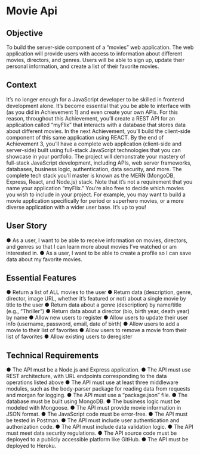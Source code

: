 # Movie Api

## Objective

To build the server-side component of a “movies” web application. The web application will provide users with access to information about different movies, directors, and genres. Users will be able to sign up, update their personal information, and create a list of their favorite movies.

## Context

It’s no longer enough for a JavaScript developer to be skilled in frontend development alone. It’s become essential that you be able to interface with (as you did in Achievement 1) and even create your own APIs. For this reason, throughout this Achievement, you’ll create a REST API for an application called “myFlix” that interacts with a database that stores data about different movies.
In the next Achievement, you’ll build the client-side component of this same application using REACT. By the end of Achievement 3, you’ll have a complete web application (client-side and server-side) built using full-stack JavaScript technologies that you can showcase in your portfolio. The project will demonstrate your mastery of full-stack JavaScript development, including APIs, web server frameworks, databases, business logic, authentication, data security, and more. The complete tech stack you’ll master is known as the MERN (MongoDB, Express, React, and Node.js) stack.
Note that it’s not a requirement that you name your application “myFlix.” You’re also free to decide which movies you wish to include in your project. For example, you may want to build a movie application specifically for period or superhero movies, or a more diverse application with a wider user base. It’s up to you!
 
## User Story
 
 ● As a user, I want to be able to receive information on movies, directors, and genres so that I can learn more about movies I’ve watched or am interested in.
 ● As a user, I want to be able to create a profile so I can save data about my favorite movies.
 
## Essential Features

 ● Return a list of ALL movies to the user
 ● Return data (description, genre, director, image URL, whether it’s featured or not) about a
 single movie by title to the user
 ● Return data about a genre (description) by name/title (e.g., “Thriller”)
 ● Return data about a director (bio, birth year, death year) by name
 ● Allow new users to register
 ● Allow users to update their user info (username, password, email, date of birth)
 ● Allow users to add a movie to their list of favorites
 ● Allow users to remove a movie from their list of favorites
 ● Allow existing users to deregister
  
## Technical Requirements
 
 ● The API must be a Node.js and Express application.
 ● The API must use REST architecture, with URL endpoints corresponding to the data
 operations listed above
 ● The API must use at least three middleware modules, such as the body-parser package for
 reading data from requests and morgan for logging.
 ● The API must use a “package.json” file.
 ● The database must be built using MongoDB.
 ● The business logic must be modeled with Mongoose.
 ● The API must provide movie information in JSON format.
 ● The JavaScript code must be error-free.
 ● The API must be tested in Postman.
 ● The API must include user authentication and authorization code.
 ● The API must include data validation logic.
 ● The API must meet data security regulations.
 ● The API source code must be deployed to a publicly accessible platform like GitHub.
 ● The API must be deployed to Heroku.

